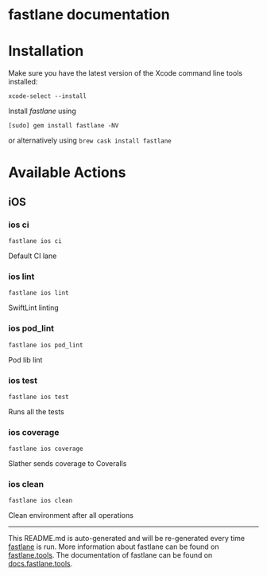 fastlane documentation
================
# Installation

Make sure you have the latest version of the Xcode command line tools installed:

```
xcode-select --install
```

Install _fastlane_ using
```
[sudo] gem install fastlane -NV
```
or alternatively using `brew cask install fastlane`

# Available Actions
## iOS
### ios ci
```
fastlane ios ci
```
Default CI lane
### ios lint
```
fastlane ios lint
```
SwiftLint linting
### ios pod_lint
```
fastlane ios pod_lint
```
Pod lib lint
### ios test
```
fastlane ios test
```
Runs all the tests
### ios coverage
```
fastlane ios coverage
```
Slather sends coverage to Coveralls
### ios clean
```
fastlane ios clean
```
Clean environment after all operations

----

This README.md is auto-generated and will be re-generated every time [fastlane](https://fastlane.tools) is run.
More information about fastlane can be found on [fastlane.tools](https://fastlane.tools).
The documentation of fastlane can be found on [docs.fastlane.tools](https://docs.fastlane.tools).